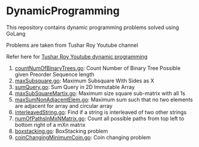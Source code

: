 # DynamicProgramming
This repository contains dynamic programming problems solved using GoLang

Problems are taken from Tushar Roy Youtube channel

Refer here for [Tushar Roy Youtube dynamic programming](https://www.youtube.com/playlist?list=PLrmLmBdmIlpsHaNTPP_jHHDx_os9ItYXr)

1. [countNumOfBinaryTrees.go](https://github.com/buro1983/DynamicProgramming/blob/master/countNumOfBinaryTrees.go): Count Number of Binary Tree Possible given Preorder Sequence length
2. [maxSubsquare.go](https://github.com/buro1983/DynamicProgramming/blob/master/maxSubsquare.go): Maximum Subsquare With Sides as X
3. [sumQuery.go](https://github.com/buro1983/DynamicProgramming/blob/master/sumQuery.go): Sum Query in 2D Immutable Array 
4. [maxSubSquareMartix.go](https://github.com/buro1983/DynamicProgramming/blob/master/maxSubSquareMartix.go): Maximum size square sub-matrix with all 1s
5. [maxSumNonAdjacentElem.go](https://github.com/buro1983/DynamicProgramming/blob/master/maxSumNonAdjacentElem.go): Maximum sum such that no two elements are adjacent for array and circular array
6. [interleavedString.go](https://github.com/buro1983/DynamicProgramming/blob/master/interleavedString.go): Find if a string is interleaved of two other strings
7. [numOfPathsInMxNMatrix.go](https://github.com/buro1983/DynamicProgramming/blob/master/numOfPathsInMxNMatrix.go): Count all possible paths from top left to bottom right of a mXn matrix
8. [boxstacking.go](https://github.com/buro1983/InterviewProblems/blob/master/DynamicProgramming/boxstacking.go): BoxStacking problem
9. [coinChangingMinimumCoin.go](https://github.com/buro1983/InterviewProblems/blob/master/DynamicProgramming/coinChangingMinimumCoin.go): Coin changing problem
